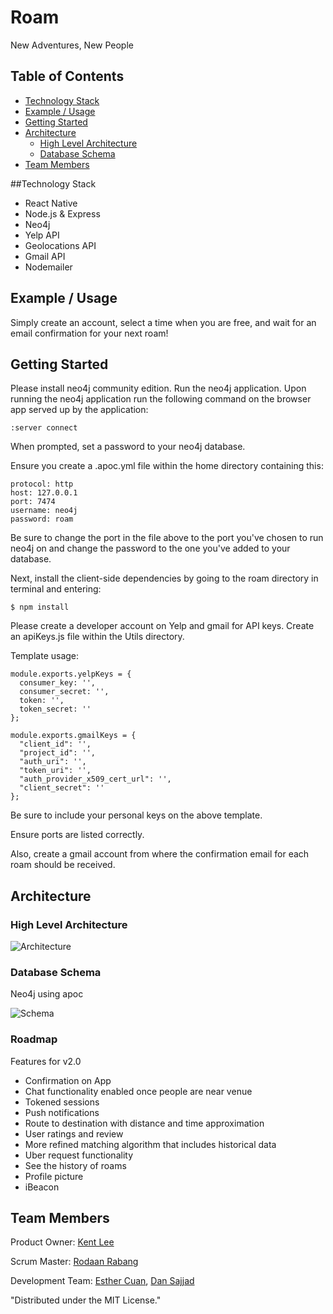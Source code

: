 # Roam

New Adventures, New People

## Table of Contents
- [Technology Stack](#tech-stack)
- [Example / Usage](#example--usage)
- [Getting Started](#getting-started)
- [Architecture](#architecture)
  - [High Level Architecture](#high-level-architecture)
  - [Database Schema](#database-schema)
- [Team Members](#team-members)

##Technology Stack
- React Native
- Node.js & Express
- Neo4j
- Yelp API
- Geolocations API
- Gmail API
- Nodemailer

## Example / Usage

Simply create an account, select a time when you are free, and wait for an email confirmation for your next roam!

## Getting Started

Please install neo4j community edition. Run the neo4j application. Upon running the neo4j application run the following command on the browser app served up by the application:

```
:server connect
```

When prompted, set a password to your neo4j database.

Ensure you create a .apoc.yml file within the home directory containing this:
```
protocol: http
host: 127.0.0.1
port: 7474
username: neo4j
password: roam
```

Be sure to change the port in the file above to the port you've chosen to run neo4j on and change the password to the one you've added to your database.

Next, install the client-side dependencies by going to the roam directory in terminal and entering:
```
$ npm install
```

Please create a developer account on Yelp and gmail for API keys. Create an apiKeys.js file within the Utils directory.

Template usage:

```
module.exports.yelpKeys = {
  consumer_key: '',
  consumer_secret: '',
  token: '',
  token_secret: ''
};

module.exports.gmailKeys = {
  "client_id": '',
  "project_id": '',
  "auth_uri": '',
  "token_uri": '',
  "auth_provider_x509_cert_url": '',
  "client_secret": ''
};

```
Be sure to include your personal keys on the above template.

Ensure ports are listed correctly.

Also, create a gmail account from where the confirmation email for each roam should be received.

## Architecture
### High Level Architecture
![Architecture](http://i64.tinypic.com/2zpp661.png)
### Database Schema
Neo4j using apoc

![Schema](http://i65.tinypic.com/ibvuvm.png)

### Roadmap

Features for v2.0

- Confirmation on App
- Chat functionality enabled once people are near venue
- Tokened sessions
- Push notifications
- Route to destination with distance and time approximation
- User ratings and review
- More refined matching algorithm that includes historical data
- Uber request functionality
- See the history of roams
- Profile picture
- iBeacon

## Team Members

Product Owner: [Kent Lee](https://github.com/kqlee)

Scrum Master: [Rodaan Rabang](https://github.com/rodaan)

Development Team: [Esther Cuan](https://github.com/esthercuan), [Dan Sajjad](https://github.com/Dansajjad)

"Distributed under the MIT License."
